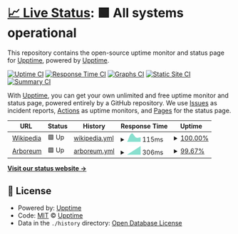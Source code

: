 # [📈 Live Status](https://upptime.github.io/upptime): <!--live status--> **🟩 All systems operational**

This repository contains the open-source uptime monitor and status page for [Upptime](https://upptime.js.org), powered by [Upptime](https://github.com/upptime/upptime).

[![Uptime CI](https://github.com/koj-co/upptime/workflows/Uptime%20CI/badge.svg)](https://github.com/koj-co/upptime/actions?query=workflow%3A%22Uptime+CI%22)
[![Response Time CI](https://github.com/koj-co/upptime/workflows/Response%20Time%20CI/badge.svg)](https://github.com/koj-co/upptime/actions?query=workflow%3A%22Response+Time+CI%22)
[![Graphs CI](https://github.com/koj-co/upptime/workflows/Graphs%20CI/badge.svg)](https://github.com/koj-co/upptime/actions?query=workflow%3A%22Graphs+CI%22)
[![Static Site CI](https://github.com/koj-co/upptime/workflows/Static%20Site%20CI/badge.svg)](https://github.com/koj-co/upptime/actions?query=workflow%3A%22Static+Site+CI%22)
[![Summary CI](https://github.com/koj-co/upptime/workflows/Summary%20CI/badge.svg)](https://github.com/koj-co/upptime/actions?query=workflow%3A%22Summary+CI%22)

With [Upptime](https://upptime.js.org), you can get your own unlimited and free uptime monitor and status page, powered entirely by a GitHub repository. We use [Issues](https://github.com/upptime/upptime/issues) as incident reports, [Actions](https://github.com/upptime/upptime/actions) as uptime monitors, and [Pages](https://upptime.github.io/upptime) for the status page.

<!--start: status pages-->
<!-- This summary is generated by Upptime (https://github.com/upptime/upptime) -->
<!-- Do not edit this manually, your changes will be overwritten -->
<!-- prettier-ignore -->
| URL | Status | History | Response Time | Uptime |
| --- | ------ | ------- | ------------- | ------ |
| <img alt="" src="https://favicons.githubusercontent.com/en.wikipedia.org" height="13"> [Wikipedia](https://en.wikipedia.org) | 🟩 Up | [wikipedia.yml](https://github.com/gparuthi/upptime/commits/HEAD/history/wikipedia.yml) | <details><summary><img alt="Response time graph" src="./graphs/wikipedia/response-time-week.png" height="20"> 115ms</summary><br><a href="https://gparuthi.github.io/upptime/history/wikipedia"><img alt="Response time 178" src="https://img.shields.io/endpoint?url=https%3A%2F%2Fraw.githubusercontent.com%2Fgparuthi%2Fupptime%2FHEAD%2Fapi%2Fwikipedia%2Fresponse-time.json"></a><br><a href="https://gparuthi.github.io/upptime/history/wikipedia"><img alt="24-hour response time 120" src="https://img.shields.io/endpoint?url=https%3A%2F%2Fraw.githubusercontent.com%2Fgparuthi%2Fupptime%2FHEAD%2Fapi%2Fwikipedia%2Fresponse-time-day.json"></a><br><a href="https://gparuthi.github.io/upptime/history/wikipedia"><img alt="7-day response time 115" src="https://img.shields.io/endpoint?url=https%3A%2F%2Fraw.githubusercontent.com%2Fgparuthi%2Fupptime%2FHEAD%2Fapi%2Fwikipedia%2Fresponse-time-week.json"></a><br><a href="https://gparuthi.github.io/upptime/history/wikipedia"><img alt="30-day response time 136" src="https://img.shields.io/endpoint?url=https%3A%2F%2Fraw.githubusercontent.com%2Fgparuthi%2Fupptime%2FHEAD%2Fapi%2Fwikipedia%2Fresponse-time-month.json"></a><br><a href="https://gparuthi.github.io/upptime/history/wikipedia"><img alt="1-year response time 178" src="https://img.shields.io/endpoint?url=https%3A%2F%2Fraw.githubusercontent.com%2Fgparuthi%2Fupptime%2FHEAD%2Fapi%2Fwikipedia%2Fresponse-time-year.json"></a></details> | <details><summary><a href="https://gparuthi.github.io/upptime/history/wikipedia">100.00%</a></summary><a href="https://gparuthi.github.io/upptime/history/wikipedia"><img alt="All-time uptime 100.00%" src="https://img.shields.io/endpoint?url=https%3A%2F%2Fraw.githubusercontent.com%2Fgparuthi%2Fupptime%2FHEAD%2Fapi%2Fwikipedia%2Fuptime.json"></a><br><a href="https://gparuthi.github.io/upptime/history/wikipedia"><img alt="24-hour uptime 100.00%" src="https://img.shields.io/endpoint?url=https%3A%2F%2Fraw.githubusercontent.com%2Fgparuthi%2Fupptime%2FHEAD%2Fapi%2Fwikipedia%2Fuptime-day.json"></a><br><a href="https://gparuthi.github.io/upptime/history/wikipedia"><img alt="7-day uptime 100.00%" src="https://img.shields.io/endpoint?url=https%3A%2F%2Fraw.githubusercontent.com%2Fgparuthi%2Fupptime%2FHEAD%2Fapi%2Fwikipedia%2Fuptime-week.json"></a><br><a href="https://gparuthi.github.io/upptime/history/wikipedia"><img alt="30-day uptime 100.00%" src="https://img.shields.io/endpoint?url=https%3A%2F%2Fraw.githubusercontent.com%2Fgparuthi%2Fupptime%2FHEAD%2Fapi%2Fwikipedia%2Fuptime-month.json"></a><br><a href="https://gparuthi.github.io/upptime/history/wikipedia"><img alt="1-year uptime 100.00%" src="https://img.shields.io/endpoint?url=https%3A%2F%2Fraw.githubusercontent.com%2Fgparuthi%2Fupptime%2FHEAD%2Fapi%2Fwikipedia%2Fuptime-year.json"></a></details>
| <img alt="" src="https://favicons.githubusercontent.com/app.arboreum.dev" height="13"> [Arboreum](https://app.arboreum.dev) | 🟩 Up | [arboreum.yml](https://github.com/gparuthi/upptime/commits/HEAD/history/arboreum.yml) | <details><summary><img alt="Response time graph" src="./graphs/arboreum/response-time-week.png" height="20"> 306ms</summary><br><a href="https://gparuthi.github.io/upptime/history/arboreum"><img alt="Response time 331" src="https://img.shields.io/endpoint?url=https%3A%2F%2Fraw.githubusercontent.com%2Fgparuthi%2Fupptime%2FHEAD%2Fapi%2Farboreum%2Fresponse-time.json"></a><br><a href="https://gparuthi.github.io/upptime/history/arboreum"><img alt="24-hour response time 421" src="https://img.shields.io/endpoint?url=https%3A%2F%2Fraw.githubusercontent.com%2Fgparuthi%2Fupptime%2FHEAD%2Fapi%2Farboreum%2Fresponse-time-day.json"></a><br><a href="https://gparuthi.github.io/upptime/history/arboreum"><img alt="7-day response time 306" src="https://img.shields.io/endpoint?url=https%3A%2F%2Fraw.githubusercontent.com%2Fgparuthi%2Fupptime%2FHEAD%2Fapi%2Farboreum%2Fresponse-time-week.json"></a><br><a href="https://gparuthi.github.io/upptime/history/arboreum"><img alt="30-day response time 255" src="https://img.shields.io/endpoint?url=https%3A%2F%2Fraw.githubusercontent.com%2Fgparuthi%2Fupptime%2FHEAD%2Fapi%2Farboreum%2Fresponse-time-month.json"></a><br><a href="https://gparuthi.github.io/upptime/history/arboreum"><img alt="1-year response time 331" src="https://img.shields.io/endpoint?url=https%3A%2F%2Fraw.githubusercontent.com%2Fgparuthi%2Fupptime%2FHEAD%2Fapi%2Farboreum%2Fresponse-time-year.json"></a></details> | <details><summary><a href="https://gparuthi.github.io/upptime/history/arboreum">99.67%</a></summary><a href="https://gparuthi.github.io/upptime/history/arboreum"><img alt="All-time uptime 99.92%" src="https://img.shields.io/endpoint?url=https%3A%2F%2Fraw.githubusercontent.com%2Fgparuthi%2Fupptime%2FHEAD%2Fapi%2Farboreum%2Fuptime.json"></a><br><a href="https://gparuthi.github.io/upptime/history/arboreum"><img alt="24-hour uptime 97.66%" src="https://img.shields.io/endpoint?url=https%3A%2F%2Fraw.githubusercontent.com%2Fgparuthi%2Fupptime%2FHEAD%2Fapi%2Farboreum%2Fuptime-day.json"></a><br><a href="https://gparuthi.github.io/upptime/history/arboreum"><img alt="7-day uptime 99.67%" src="https://img.shields.io/endpoint?url=https%3A%2F%2Fraw.githubusercontent.com%2Fgparuthi%2Fupptime%2FHEAD%2Fapi%2Farboreum%2Fuptime-week.json"></a><br><a href="https://gparuthi.github.io/upptime/history/arboreum"><img alt="30-day uptime 99.92%" src="https://img.shields.io/endpoint?url=https%3A%2F%2Fraw.githubusercontent.com%2Fgparuthi%2Fupptime%2FHEAD%2Fapi%2Farboreum%2Fuptime-month.json"></a><br><a href="https://gparuthi.github.io/upptime/history/arboreum"><img alt="1-year uptime 99.92%" src="https://img.shields.io/endpoint?url=https%3A%2F%2Fraw.githubusercontent.com%2Fgparuthi%2Fupptime%2FHEAD%2Fapi%2Farboreum%2Fuptime-year.json"></a></details>

<!--end: status pages-->

[**Visit our status website →**](https://upptime.github.io/upptime)

## 📄 License

- Powered by: [Upptime](https://github.com/upptime/upptime)
- Code: [MIT](./LICENSE) © [Upptime](https://upptime.js.org)
- Data in the `./history` directory: [Open Database License](https://opendatacommons.org/licenses/odbl/1-0/)

